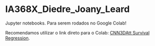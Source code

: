 # IA368X_Diedre_Joany_Leard
Jupyter notebooks. Para serem rodados no Google Colab!

Recomendamos utilizar o link direto para o Colab: [CNN3DAtt Survival Regression](https://colab.research.google.com/drive/1IY-CMSZV-zriZP7jOq61AmR4f66XeqtI?usp=sharing).
